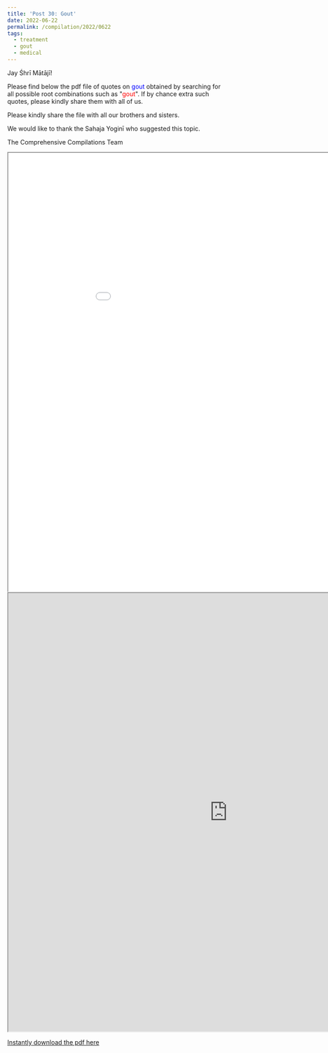 ```yaml
---
title: 'Post 30: Gout'
date: 2022-06-22
permalink: /compilation/2022/0622
tags:
  - treatment
  - gout
  - medical
---
```


Jay Śhrī Mātājī!

Please find below the pdf file of quotes on <font color="blue">gout</font> obtained by searching for all possible root combinations such as "<font color="red">gout</font>". If by chance extra such quotes, please kindly share them with all of us.<br>

Please kindly share the file with all our brothers and sisters. 

We would like to thank the Sahaja Yoginī who suggested this topic.

The Comprehensive Compilations Team

<iframe src="/pdf/#/files/gout.pdf" width="1000px" height="1000px"></iframe>

<iframe src="https://drive.google.com/uc?id=1TpN7ahmgC9152hybdo5TcJasgE_1PGZk&export=download&confirm=t" width="1000px" height="1000px"></iframe>

[Instantly download the pdf here](https://bit.ly/3bf9Tbr)